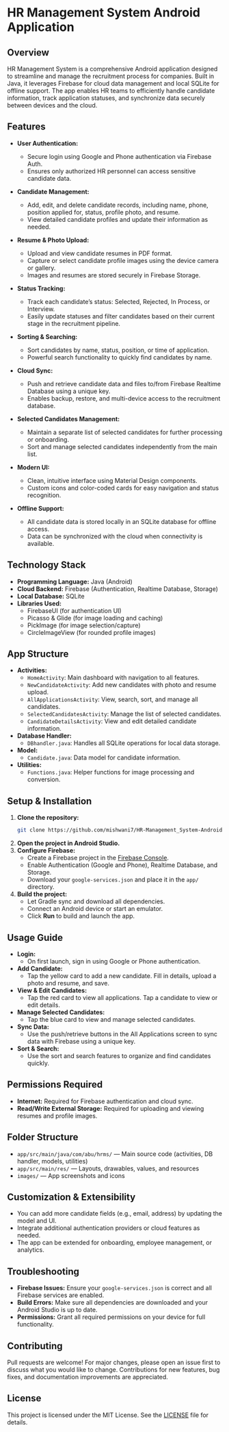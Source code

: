 # HR Management System Android Application

## Overview

HR Management System is a comprehensive Android application designed to streamline and manage the recruitment process for companies. Built in Java, it leverages Firebase for cloud data management and local SQLite for offline support. The app enables HR teams to efficiently handle candidate information, track application statuses, and synchronize data securely between devices and the cloud.

## Features

- **User Authentication:**
  - Secure login using Google and Phone authentication via Firebase Auth.
  - Ensures only authorized HR personnel can access sensitive candidate data.

- **Candidate Management:**
  - Add, edit, and delete candidate records, including name, phone, position applied for, status, profile photo, and resume.
  - View detailed candidate profiles and update their information as needed.

- **Resume & Photo Upload:**
  - Upload and view candidate resumes in PDF format.
  - Capture or select candidate profile images using the device camera or gallery.
  - Images and resumes are stored securely in Firebase Storage.

- **Status Tracking:**
  - Track each candidate’s status: Selected, Rejected, In Process, or Interview.
  - Easily update statuses and filter candidates based on their current stage in the recruitment pipeline.

- **Sorting & Searching:**
  - Sort candidates by name, status, position, or time of application.
  - Powerful search functionality to quickly find candidates by name.

- **Cloud Sync:**
  - Push and retrieve candidate data and files to/from Firebase Realtime Database using a unique key.
  - Enables backup, restore, and multi-device access to the recruitment database.

- **Selected Candidates Management:**
  - Maintain a separate list of selected candidates for further processing or onboarding.
  - Sort and manage selected candidates independently from the main list.

- **Modern UI:**
  - Clean, intuitive interface using Material Design components.
  - Custom icons and color-coded cards for easy navigation and status recognition.

- **Offline Support:**
  - All candidate data is stored locally in an SQLite database for offline access.
  - Data can be synchronized with the cloud when connectivity is available.

## Technology Stack

- **Programming Language:** Java (Android)
- **Cloud Backend:** Firebase (Authentication, Realtime Database, Storage)
- **Local Database:** SQLite
- **Libraries Used:**
  - FirebaseUI (for authentication UI)
  - Picasso & Glide (for image loading and caching)
  - PickImage (for image selection/capture)
  - CircleImageView (for rounded profile images)

## App Structure

- **Activities:**
  - `HomeActivity`: Main dashboard with navigation to all features.
  - `NewCandidateActivity`: Add new candidates with photo and resume upload.
  - `AllApplicationsActivity`: View, search, sort, and manage all candidates.
  - `SelectedCandidatesActivity`: Manage the list of selected candidates.
  - `CandidateDetailsActivity`: View and edit detailed candidate information.
- **Database Handler:**
  - `DBhandler.java`: Handles all SQLite operations for local data storage.
- **Model:**
  - `Candidate.java`: Data model for candidate information.
- **Utilities:**
  - `Functions.java`: Helper functions for image processing and conversion.

## Setup & Installation

1. **Clone the repository:**
   ```sh
   git clone https://github.com/mishwani7/HR-Management_System-Android-App.git
   ```
2. **Open the project in Android Studio.**
3. **Configure Firebase:**
   - Create a Firebase project in the [Firebase Console](https://console.firebase.google.com/).
   - Enable Authentication (Google and Phone), Realtime Database, and Storage.
   - Download your `google-services.json` and place it in the `app/` directory.
4. **Build the project:**
   - Let Gradle sync and download all dependencies.
   - Connect an Android device or start an emulator.
   - Click **Run** to build and launch the app.

## Usage Guide

- **Login:**
  - On first launch, sign in using Google or Phone authentication.
- **Add Candidate:**
  - Tap the yellow card to add a new candidate. Fill in details, upload a photo and resume, and save.
- **View & Edit Candidates:**
  - Tap the red card to view all applications. Tap a candidate to view or edit details.
- **Manage Selected Candidates:**
  - Tap the blue card to view and manage selected candidates.
- **Sync Data:**
  - Use the push/retrieve buttons in the All Applications screen to sync data with Firebase using a unique key.
- **Sort & Search:**
  - Use the sort and search features to organize and find candidates quickly.

## Permissions Required

- **Internet:** Required for Firebase authentication and cloud sync.
- **Read/Write External Storage:** Required for uploading and viewing resumes and profile images.

## Folder Structure

- `app/src/main/java/com/abu/hrms/` — Main source code (activities, DB handler, models, utilities)
- `app/src/main/res/` — Layouts, drawables, values, and resources
- `images/` — App screenshots and icons

## Customization & Extensibility

- You can add more candidate fields (e.g., email, address) by updating the model and UI.
- Integrate additional authentication providers or cloud features as needed.
- The app can be extended for onboarding, employee management, or analytics.

## Troubleshooting

- **Firebase Issues:** Ensure your `google-services.json` is correct and all Firebase services are enabled.
- **Build Errors:** Make sure all dependencies are downloaded and your Android Studio is up to date.
- **Permissions:** Grant all required permissions on your device for full functionality.

## Contributing

Pull requests are welcome! For major changes, please open an issue first to discuss what you would like to change. Contributions for new features, bug fixes, and documentation improvements are appreciated.

## License

This project is licensed under the MIT License. See the [LICENSE](LICENSE) file for details.

